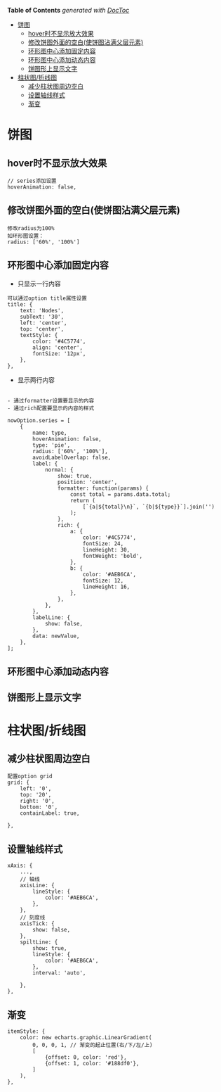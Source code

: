<!-- START doctoc generated TOC please keep comment here to allow auto update -->
<!-- DON'T EDIT THIS SECTION, INSTEAD RE-RUN doctoc TO UPDATE -->
**Table of Contents**  *generated with [DocToc](https://github.com/thlorenz/doctoc)*

- [饼图](#%E9%A5%BC%E5%9B%BE)
  - [hover时不显示放大效果](#hover%E6%97%B6%E4%B8%8D%E6%98%BE%E7%A4%BA%E6%94%BE%E5%A4%A7%E6%95%88%E6%9E%9C)
  - [修改饼图外面的空白(使饼图沾满父层元素)](#%E4%BF%AE%E6%94%B9%E9%A5%BC%E5%9B%BE%E5%A4%96%E9%9D%A2%E7%9A%84%E7%A9%BA%E7%99%BD%E4%BD%BF%E9%A5%BC%E5%9B%BE%E6%B2%BE%E6%BB%A1%E7%88%B6%E5%B1%82%E5%85%83%E7%B4%A0)
  - [环形图中心添加固定内容](#%E7%8E%AF%E5%BD%A2%E5%9B%BE%E4%B8%AD%E5%BF%83%E6%B7%BB%E5%8A%A0%E5%9B%BA%E5%AE%9A%E5%86%85%E5%AE%B9)
  - [环形图中心添加动态内容](#%E7%8E%AF%E5%BD%A2%E5%9B%BE%E4%B8%AD%E5%BF%83%E6%B7%BB%E5%8A%A0%E5%8A%A8%E6%80%81%E5%86%85%E5%AE%B9)
  - [饼图形上显示文字](#%E9%A5%BC%E5%9B%BE%E5%BD%A2%E4%B8%8A%E6%98%BE%E7%A4%BA%E6%96%87%E5%AD%97)
- [柱状图/折线图](#%E6%9F%B1%E7%8A%B6%E5%9B%BE%E6%8A%98%E7%BA%BF%E5%9B%BE)
  - [减少柱状图周边空白](#%E5%87%8F%E5%B0%91%E6%9F%B1%E7%8A%B6%E5%9B%BE%E5%91%A8%E8%BE%B9%E7%A9%BA%E7%99%BD)
  - [设置轴线样式](#%E8%AE%BE%E7%BD%AE%E8%BD%B4%E7%BA%BF%E6%A0%B7%E5%BC%8F)
  - [渐变](#%E6%B8%90%E5%8F%98)

<!-- END doctoc generated TOC please keep comment here to allow auto update -->

# 饼图
## hover时不显示放大效果
```
// series添加设置
hoverAnimation: false,
```
## 修改饼图外面的空白(使饼图沾满父层元素)
```
修改radius为100%
如环形图设置：
radius: ['60%', '100%']
```

## 环形图中心添加固定内容
- 只显示一行内容
```
可以通过option title属性设置
title: {
	text: 'Nodes',
	subText: '30',
	left: 'center',
	top: 'center',
	textStyle: {
		color: '#4C5774',
		align: 'center',
		fontSize: '12px',
	},
},
```
- 显示两行内容
```

- 通过formatter设置要显示的内容
- 通过rich配置要显示的内容的样式

nowOption.series = [
	{
		name: type,
		hoverAnimation: false,
		type: 'pie',
		radius: ['60%', '100%'],
		avoidLabelOverlap: false,
		label: {
			normal: {
				show: true,
				position: 'center',
				formatter: function(params) {
					const total = params.data.total;
					return (
						[`{a|${total}\n}`, `{b|${type}}`].join('')
					);
				},
				rich: {
					a: {
						color: '#4C5774',
						fontSize: 24,
						lineHeight: 30,
						fontWeight: 'bold',
					},
					b: {
						color: '#AEB6CA',
						fontSize: 12,
						lineHeight: 16,
					},
				},
			},
		},
		labelLine: {
			show: false,
		},
		data: newValue,
	},
];
```
## 环形图中心添加动态内容

## 饼图形上显示文字

# 柱状图/折线图
## 减少柱状图周边空白
```
配置option grid
grid: {
	left: '0',
	top: '20',
	right: '0',
	bottom: '0',
	containLabel: true,

},
```

## 设置轴线样式
```
xAxis: {
	...,
	// 轴线
	axisLine: {
		lineStyle: {
			color: '#AEB6CA',
		},
	},
	// 刻度线
	axisTick: {
		show: false,
	},
	spiltLine: {
		show: true,
		lineStyle: {
			color: '#AEB6CA',
		},
		interval: 'auto',

	},
},
```

## 渐变
```
itemStyle: {
	color: new echarts.graphic.LinearGradient(
		0, 0, 0, 1, // 渐变的起止位置(右/下/左/上)
		[
			{offset: 0, color: 'red'},
			{offset: 1, color: '#188df0'},
		]
	),
},
```